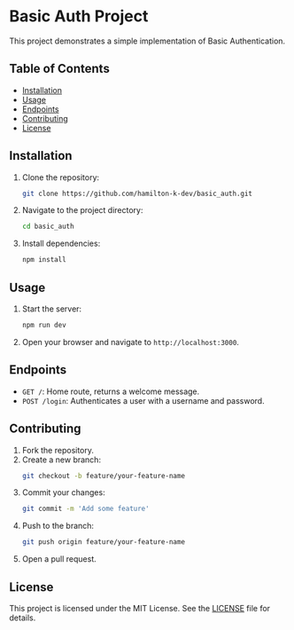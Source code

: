 # Basic Auth Project

This project demonstrates a simple implementation of Basic Authentication.

## Table of Contents

- [Installation](#installation)
- [Usage](#usage)
- [Endpoints](#endpoints)
- [Contributing](#contributing)
- [License](#license)

## Installation

1. Clone the repository:
   ```sh
   git clone https://github.com/hamilton-k-dev/basic_auth.git
   ```
2. Navigate to the project directory:
   ```sh
   cd basic_auth
   ```
3. Install dependencies:
   ```sh
   npm install
   ```

## Usage

1. Start the server:
   ```sh
   npm run dev
   ```
2. Open your browser and navigate to `http://localhost:3000`.

## Endpoints

- `GET /`: Home route, returns a welcome message.
- `POST /login`: Authenticates a user with a username and password.

## Contributing

1. Fork the repository.
2. Create a new branch:
   ```sh
   git checkout -b feature/your-feature-name
   ```
3. Commit your changes:
   ```sh
   git commit -m 'Add some feature'
   ```
4. Push to the branch:
   ```sh
   git push origin feature/your-feature-name
   ```
5. Open a pull request.

## License

This project is licensed under the MIT License. See the [LICENSE](LICENSE) file for details.
